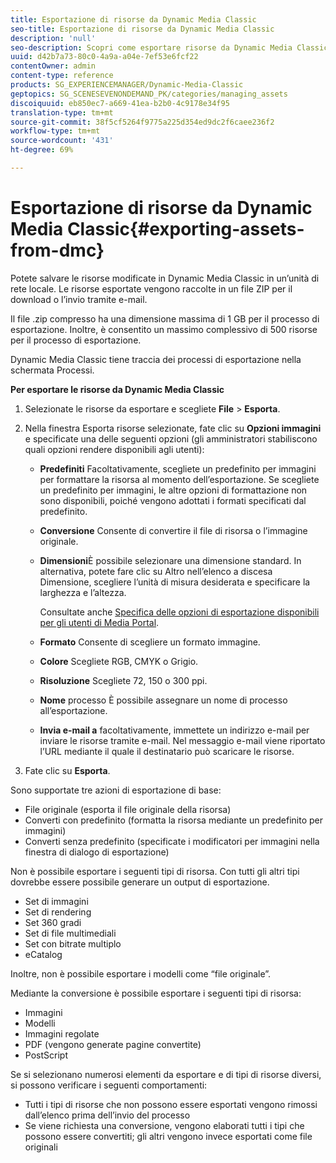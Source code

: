 ```yaml
---
title: Esportazione di risorse da Dynamic Media Classic
seo-title: Esportazione di risorse da Dynamic Media Classic
description: 'null'
seo-description: Scopri come esportare risorse da Dynamic Media Classic.
uuid: d42b7a73-80c0-4a9a-a04e-7ef53e6fcf22
contentOwner: admin
content-type: reference
products: SG_EXPERIENCEMANAGER/Dynamic-Media-Classic
geptopics: SG_SCENESEVENONDEMAND_PK/categories/managing_assets
discoiquuid: eb850ec7-a669-41ea-b2b0-4c9178e34f95
translation-type: tm+mt
source-git-commit: 38f5cf5264f9775a225d354ed9dc2f6caee236f2
workflow-type: tm+mt
source-wordcount: '431'
ht-degree: 69%

---
```



# Esportazione di risorse da Dynamic Media Classic{#exporting-assets-from-dmc}

Potete salvare le risorse modificate in Dynamic Media Classic in un’unità di rete locale. Le risorse esportate vengono raccolte in un file ZIP per il download o l’invio tramite e-mail.

Il file .zip compresso ha una dimensione massima di 1 GB per il processo di esportazione. Inoltre, è consentito un massimo complessivo di 500 risorse per il processo di esportazione.

Dynamic Media Classic tiene traccia dei processi di esportazione nella schermata Processi.

**Per esportare le risorse da Dynamic Media Classic**

1. Selezionate le risorse da esportare e scegliete **File** > **Esporta**.
1. Nella finestra Esporta risorse selezionate, fate clic su **Opzioni immagini** e specificate una delle seguenti opzioni (gli amministratori stabiliscono quali opzioni rendere disponibili agli utenti):

   * **Predefiniti** Facoltativamente, scegliete un predefinito per immagini per formattare la risorsa al momento dell’esportazione. Se scegliete un predefinito per immagini, le altre opzioni di formattazione non sono disponibili, poiché vengono adottati i formati specificati dal predefinito.

   * **Conversione** Consente di convertire il file di risorsa o l’immagine originale.

   * **Dimensioni**&#x200B;È possibile selezionare una dimensione standard. In alternativa, potete fare clic su Altro nell’elenco a discesa Dimensione, scegliere l’unità di misura desiderata e specificare la larghezza e l’altezza.

      Consultate anche [Specifica delle opzioni di esportazione disponibili per gli utenti di Media Portal](specifying-export-options-available-media.md#specifying_export_options_available_to_media_portal_users).

   * **Formato** Consente di scegliere un formato immagine.

   * **Colore** Scegliete RGB, CMYK o Grigio.

   * **Risoluzione** Scegliete 72, 150 o 300 ppi.

   * **Nome** processo È possibile assegnare un nome di processo all’esportazione.

   * **Invia e-mail a** facoltativamente, immettete un indirizzo e-mail per inviare le risorse tramite e-mail. Nel messaggio e-mail viene riportato l’URL mediante il quale il destinatario può scaricare le risorse.

1. Fate clic su **Esporta**.

Sono supportate tre azioni di esportazione di base:

* File originale (esporta il file originale della risorsa)
* Converti con predefinito (formatta la risorsa mediante un predefinito per immagini)
* Converti senza predefinito (specificate i modificatori per immagini nella finestra di dialogo di esportazione)

Non è possibile esportare i seguenti tipi di risorsa. Con tutti gli altri tipi dovrebbe essere possibile generare un output di esportazione.

* Set di immagini
* Set di rendering
* Set 360 gradi
* Set di file multimediali
* Set con bitrate multiplo
* eCatalog

Inoltre, non è possibile esportare i modelli come “file originale”.

Mediante la conversione è possibile esportare i seguenti tipi di risorsa:

* Immagini
* Modelli
* Immagini regolate
* PDF (vengono generate pagine convertite)
* PostScript

Se si selezionano numerosi elementi da esportare e di tipi di risorse diversi, si possono verificare i seguenti comportamenti:

* Tutti i tipi di risorse che non possono essere esportati vengono rimossi dall’elenco prima dell’invio del processo
* Se viene richiesta una conversione, vengono elaborati tutti i tipi che possono essere convertiti; gli altri vengono invece esportati come file originali

